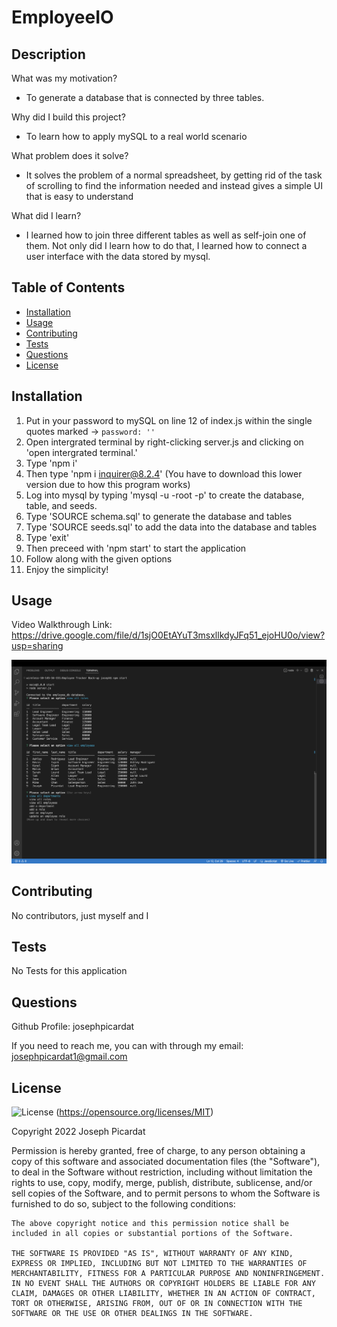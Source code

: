 # EmployeeIO

  ## Description

  What was my motivation?
  - To generate a database that is connected by three tables.

  Why did I build this project?
  - To learn how to apply mySQL to a real world scenario

  What problem does it solve?
  - It solves the problem of a normal spreadsheet, by getting rid of the task of scrolling to find the information needed and instead gives a simple UI that is easy to understand

  What did I learn?
  - I learned how to join three different tables as well as self-join one of them. Not only did I learn how to do that, I learned how to connect a user interface with the data stored by mysql.
  

  ## Table of Contents

  - [Installation](#installation)
  - [Usage](#usage)
  - [Contributing](#contributing)
  - [Tests](#tests)
  - [Questions](#questions)
  - [License](#license)

  ## Installation

1. Put in your password to mySQL on line 12 of index.js within the single quotes marked -> `password: ''`
2. Open intergrated terminal by right-clicking server.js and clicking on 'open intergrated terminal.'
3. Type 'npm i'
4. Then type 'npm i inquirer@8.2.4' (You have to download this lower version due to how this program works)
5. Log into mysql by typing 'mysql -u -root -p' to create the database, table, and seeds.
6. Type 'SOURCE schema.sql' to generate the database and tables
7. Type 'SOURCE seeds.sql' to add the data into the database and tables
8. Type 'exit'
9. Then preceed with 'npm start' to start the application
10. Follow along with the given options
11. Enjoy the simplicity!


  ## Usage

  Video Walkthrough Link: https://drive.google.com/file/d/1sjO0EtAYuT3msxllkdyJFq51_ejoHU0o/view?usp=sharing

  ![Example use of application](./images/applicationExample.png)

  ## Contributing

  No contributors, just myself and I


  ## Tests

  No Tests for this application

  ## Questions

  Github Profile: josephpicardat

  If you need to reach me, you can with through my email: josephpicardat1@gmail.com

  ## License

  ![License](https://img.shields.io/badge/License-MIT-yellow.svg)
  (https://opensource.org/licenses/MIT)

  Copyright 2022 Joseph Picardat

  Permission is hereby granted, free of charge, to any person obtaining a copy of this software and associated documentation files (the "Software"), to deal in the Software without restriction, including without limitation the rights to use, copy, modify, merge, publish, distribute, sublicense, and/or sell copies of the Software, and to permit persons to whom the Software is furnished to do so, subject to the following conditions:

    The above copyright notice and this permission notice shall be included in all copies or substantial portions of the Software.
    
    THE SOFTWARE IS PROVIDED "AS IS", WITHOUT WARRANTY OF ANY KIND, EXPRESS OR IMPLIED, INCLUDING BUT NOT LIMITED TO THE WARRANTIES OF MERCHANTABILITY, FITNESS FOR A PARTICULAR PURPOSE AND NONINFRINGEMENT. IN NO EVENT SHALL THE AUTHORS OR COPYRIGHT HOLDERS BE LIABLE FOR ANY CLAIM, DAMAGES OR OTHER LIABILITY, WHETHER IN AN ACTION OF CONTRACT, TORT OR OTHERWISE, ARISING FROM, OUT OF OR IN CONNECTION WITH THE SOFTWARE OR THE USE OR OTHER DEALINGS IN THE SOFTWARE.


